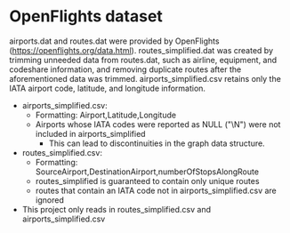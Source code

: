 # OpenFlights dataset

airports.dat and routes.dat were provided by OpenFlights (https://openflights.org/data.html). routes_simplified.dat was created by trimming unneeded data from routes.dat, such as airline, equipment, and codeshare information, and removing duplicate routes after the aforementioned data was trimmed. airports_simplified.csv retains only the IATA airport code, latitude, and longitude information.  
* airports_simplified.csv:
  * Formatting: Airport,Latitude,Longitude
  * Airports whose IATA codes were reported as NULL ("\N") were not included in airports_simplified
    * This can lead to discontinuities in the graph data structure.
* routes_simplified.csv:
  * Formatting: SourceAirport,DestinationAirport,numberOfStopsAlongRoute
  * routes_simplified is guaranteed to contain only unique routes
  * routes that contain an IATA code not in airports_simplified.csv are ignored
* This project only reads in routes_simplified.csv and airports_simplified.csv